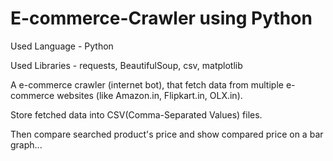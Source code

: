 # E-commerce-Crawler using Python

Used Language - Python

Used Libraries - requests, BeautifulSoup, csv, matplotlib

A e-commerce crawler (internet bot), that fetch data from multiple e-commerce websites (like Amazon.in, Flipkart.in, OLX.in).

Store fetched data into CSV(Comma-Separated Values) files.

Then compare searched product's price and show compared price on a bar graph...
